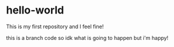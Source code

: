 # hello-world
This is my first repository and I feel fine!


this is a branch code so idk what is going to happen but i'm happy!
